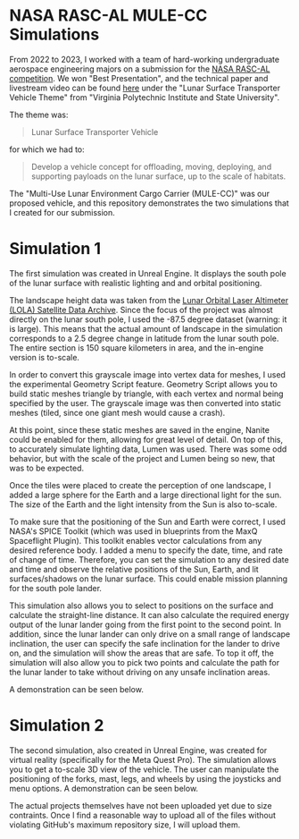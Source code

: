 # NASA RASC-AL MULE-CC Simulations

From 2022 to 2023, I worked with a team of hard-working undergraduate aerospace engineering majors on a submission for the [NASA RASC-AL competition](https://rascal.nianet.org/). We won "Best Presentation", and the technical paper and livestream video can be found [here](https://rascal.nianet.org/2023-teams/) under the "Lunar Surface Transporter Vehicle Theme" from "Virginia Polytechnic Institute and State University". 

The theme was:
> Lunar Surface Transporter Vehicle

for which we had to:
> Develop a vehicle concept for offloading, moving, deploying, and supporting payloads on the lunar surface, up to the scale of habitats.

The "Multi-Use Lunar Environment Cargo Carrier (MULE-CC)" was our proposed vehicle, and this repository demonstrates the two simulations that I created for our submission.

# Simulation 1

The first simulation was created in Unreal Engine. It displays the south pole of the lunar surface with realistic lighting and and orbital positioning.

The landscape height data was taken from the [Lunar Orbital Laser Altimeter (LOLA) Satellite Data Archive](https://imbrium.mit.edu/BROWSE/LOLA_GDR/POLAR/SOUTH_POLE/). Since the focus of the project was almost directly on the lunar south pole, I used the -87.5 degree dataset (warning: it is large). This means that the actual amount of landscape in the simulation corresponds to a 2.5 degree change in latitude from the lunar south pole. The entire section is 150 square kilometers in area, and the in-engine version is to-scale.

In order to convert this grayscale image into vertex data for meshes, I used the experimental Geometry Script feature. Geometry Script allows you to build static meshes triangle by triangle, with each vertex and normal being specified by the user. The grayscale image was then converted into static meshes (tiled, since one giant mesh would cause a crash).

At this point, since these static meshes are saved in the engine, Nanite could be enabled for them, allowing for great level of detail. On top of this, to accurately simulate lighting data, Lumen was used. There was some odd behavior, but with the scale of the project and Lumen being so new, that was to be expected.

Once the tiles were placed to create the perception of one landscape, I added a large sphere for the Earth and a large directional light for the sun. The size of the Earth and the light intensity from the Sun is also to-scale.

To make sure that the positioning of the Sun and Earth were correct, I used NASA's SPICE Toolkit (which was used in blueprints from the MaxQ Spaceflight Plugin). This toolkit enables vector calculations from any desired reference body. I added a menu to specify the date, time, and rate of change of time. Therefore, you can set the simulation to any desired date and time and observe the relative positions of the Sun, Earth, and lit surfaces/shadows on the lunar surface. This could enable mission planning for the south pole lander.

This simulation also allows you to select to positions on the surface and calculate the straight-line distance. It can also calculate the required energy output of the lunar lander going from the first point to the second point. In addition, since the lunar lander can only drive on a small range of landscape inclination, the user can specify the safe inclination for the lander to drive on, and the simulation will show the areas that are safe. To top it off, the simulation will also allow you to pick two points and calculate the path for the lunar lander to take without driving on any unsafe inclination areas.

A demonstration can be seen below.



# Simulation 2

The second simulation, also created in Unreal Engine, was created for virtual reality (specifically for the Meta Quest Pro). The simulation allows you to get a to-scale 3D view of the vehicle. The user can manipulate the positioning of the forks, mast, legs, and wheels by using the joysticks and menu options. A demonstration can be seen below.



The actual projects themselves have not been uploaded yet due to size contraints. Once I find a reasonable way to upload all of the files without violating GitHub's maximum repository size, I will upload them.
